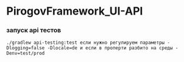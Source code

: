 # PirogovFramework_UI-API
### запуск api тестов ###
```
./gradlew api-testing:test если нужно регулируем параметры -Dlogging=false -Dlocale=de и если в проперти разбито на среды -Denv=test/prod
```